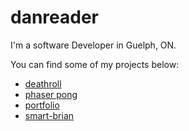 # danreader

I'm a software Developer in Guelph, ON.

You can find some of my projects below:

- [deathroll](dreader0.github.io/deathroll/)
- [phaser pong](dreader0.github.io/Phaser-Pong/)
- [portfolio](dreader.github.io/portfolio/)
- [smart-brian](dreader.github.io/smart-brian/)

